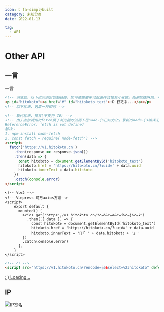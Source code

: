 ```yaml
---
icon: b fa-simplybuilt
category: 未知分类
date: 2022-01-13

tag:
  - API
---
```


# Other API

## 一言

<a helf="https://v1.hitokoto.cn/?encode=text">一言</a>

```html
<!-- 请注意，以下的示例包含超链接，您可能需要手动配置样式使其不变色。如果您嫌麻烦，可以移除。 -->
<p id="hitokoto"><a href="#" id="hitokoto_text">:D 获取中...</a></p>
<!-- 以下写法，选取一种即可 -->

<!-- 现代写法，推荐(不支持 IE) -->
<!-- 由于直接调用的fetch属于浏览器方法而不是node.js已知方法，最新的node.js编译无法通过:
ReferenceError: fetch is not defined
解决：
1. npm install node-fetch
2. const fetch = require('node-fetch') -->
<script>
  fetch('https://v1.hitokoto.cn')
    .then(response => response.json())
    .then(data => {
      const hitokoto = document.getElementById('hitokoto_text')
      hitokoto.href = 'https://hitokoto.cn/?uuid=' + data.uuid
      hitokoto.innerText = data.hitokoto
    })
    .catch(console.error)
</script>
```

```vue
<!-- Vue3 -->
<!-- Vuepress 可用axios方法-->
<script>
    export default {
      mounted() {
        axios.get('https://v1.hitokoto.cn/?c=d&c=e&c=i&c=j&c=k')
          .then(({ data }) => {
            const hitokoto = document.getElementById('hitokoto_text')
            hitokoto.href = 'https://hitokoto.cn/?uuid=' + data.uuid
            hitokoto.innerText = '🍃「 ' + data.hitokoto + '」'
        })
        .catch(console.error)
      },
    }
</script>
```

```html
<!-- or -->
<script src="https://v1.hitokoto.cn/?encode=js&select=%23hitokoto" defer></script>
```

<p class="heti" id="hitokoto"><a href="#" id="hitokoto_text">: )  Loading...</a></p>

<script>
export default {
  mounted() {
    axios.get('https://v1.hitokoto.cn/?c=d&c=e&c=i&c=j&c=k')
      .then(({ data }) => {
        const hitokoto = document.getElementById('hitokoto_text')
        hitokoto.href = 'https://hitokoto.cn/?uuid=' + data.uuid
        hitokoto.innerText = '🍃「 ' + data.hitokoto + '」'
    })
    .catch(console.error)
  },
}
</script>
## IP

![IP签名](https://tool.lu/netcard/)

